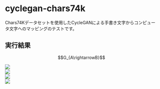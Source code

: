 # cyclegan-chars74k
Chars74Kデータセットを使用したCycleGANによる手書き文字からコンピュータ文字へのマッピングのテストです。

## 実行結果
```math
G_{A\rightarrowB}
```
![](https://github.com/s059ff/cyclegan-chars74k/blob/master/sample/realA.png)  
![](https://github.com/s059ff/cyclegan-chars74k/blob/master/sample/realB.png)  
![](https://github.com/s059ff/cyclegan-chars74k/blob/master/sample/fakeA.png)  
![](https://github.com/s059ff/cyclegan-chars74k/blob/master/sample/fakeB.png)  